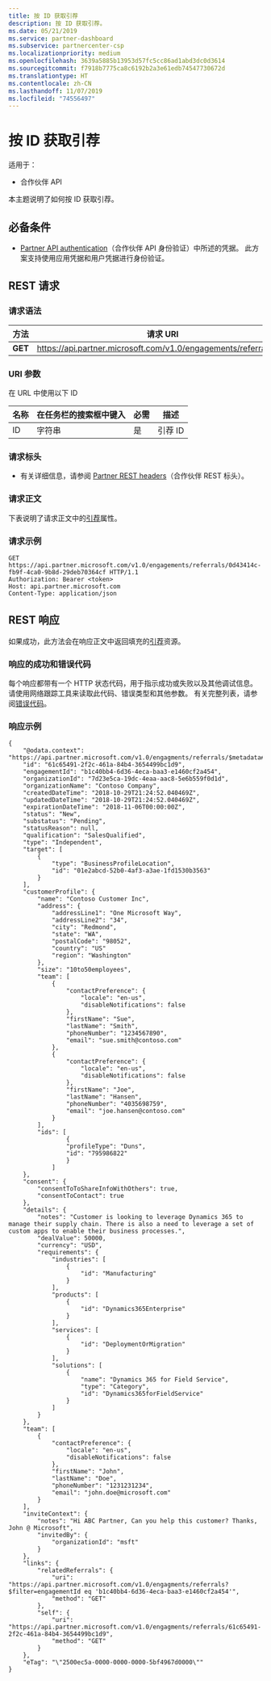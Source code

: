 ```yaml
---
title: 按 ID 获取引荐
description: 按 ID 获取引荐。
ms.date: 05/21/2019
ms.service: partner-dashboard
ms.subservice: partnercenter-csp
ms.localizationpriority: medium
ms.openlocfilehash: 3639a5885b13953d57fc5cc86ad1abd3dc0d3614
ms.sourcegitcommit: f7918b7775ca8c6192b2a3e61edb74547730672d
ms.translationtype: HT
ms.contentlocale: zh-CN
ms.lasthandoff: 11/07/2019
ms.locfileid: "74556497"
---
```

# <a name="get-a-referral-by-id"></a>按 ID 获取引荐

适用于：

- 合作伙伴 API

本主题说明了如何按 ID 获取引荐。

## <a name="prerequisites"></a>必备条件

- [Partner API authentication](api-authentication.md)（合作伙伴 API 身份验证）中所述的凭据。 此方案支持使用应用凭据和用户凭据进行身份验证。

## <a name="rest-request"></a>REST 请求

### <a name="request-syntax"></a>请求语法

| 方法   | 请求 URI                                                                                                 |
|----------|-------------------------------------------------------------------------------------------------------------|
| **GET** | <https://api.partner.microsoft.com/v1.0/engagements/referrals/{Id}>                                     |

### <a name="uri-parameter"></a>URI 参数

在 URL 中使用以下 ID

| 名称                   | 在任务栏的搜索框中键入     | 必需 | 描述                                                     |
|------------------------|----------|----------|-----------------------------------------------------------------|
|ID                      | 字符串   | 是       | 引荐 ID       |

### <a name="request-headers"></a>请求标头

- 有关详细信息，请参阅 [Partner REST headers](headers.md)（合作伙伴 REST 标头）。

### <a name="request-body"></a>请求正文

下表说明了请求正文中的[引荐](referral-resources.md)属性。

### <a name="request-example"></a>请求示例

```http
GET https://api.partner.microsoft.com/v1.0/engagements/referrals/0d43414c-fb9f-4ca0-9b8d-29deb70364cf HTTP/1.1
Authorization: Bearer <token>
Host: api.partner.microsoft.com
Content-Type: application/json

```

## <a name="rest-response"></a>REST 响应

如果成功，此方法会在响应正文中返回填充的[引荐](referral-resources.md)资源。

### <a name="response-success-and-error-codes"></a>响应的成功和错误代码

每个响应都带有一个 HTTP 状态代码，用于指示成功或失败以及其他调试信息。 请使用网络跟踪工具来读取此代码、错误类型和其他参数。 有关完整列表，请参阅[错误代码](error-codes.md)。

### <a name="response-example"></a>响应示例

``` http
{
    "@odata.context": "https://api.partner.microsoft.com/v1.0/engagments/referrals/$metadata#Referrals/$entity",
    "id": "61c65491-2f2c-461a-84b4-3654499bc1d9",
    "engagementId": "b1c40bb4-6d36-4eca-baa3-e1460cf2a454",
    "organizationId": "7d23e5ca-19dc-4eaa-aac8-5e6b559f0d1d",
    "organizationName": "Contoso Company",
    "createdDateTime": "2018-10-29T21:24:52.040469Z",
    "updatedDateTime": "2018-10-29T21:24:52.040469Z",
    "expirationDateTime": "2018-11-06T00:00:00Z",
    "status": "New",
    "substatus": "Pending",
    "statusReason": null,
    "qualification": "SalesQualified",
    "type": "Independent",
    "target": [
        {
            "type": "BusinessProfileLocation",
            "id": "01e2abcd-52b0-4af3-a3ae-1fd1530b3563"
        }
    ],
    "customerProfile": {
        "name": "Contoso Customer Inc",
        "address": {
            "addressLine1": "One Microsoft Way",
            "addressLine2": "34",
            "city": "Redmond",
            "state": "WA",
            "postalCode": "98052",
            "country": "US"
            "region": "Washington"
        },
        "size": "10to50employees",
        "team": [
            {
                "contactPreference": {
                    "locale": "en-us",
                    "disableNotifications": false
                },
                "firstName": "Sue",
                "lastName": "Smith",
                "phoneNumber": "1234567890",
                "email": "sue.smith@contoso.com"
            },
            {
                "contactPreference": {
                    "locale": "en-us",
                    "disableNotifications": false
                },
                "firstName": "Joe",
                "lastName": "Hansen",
                "phoneNumber": "4035698759",
                "email": "joe.hansen@contoso.com"
            }
        ],
        "ids": [
                {
                "profileType": "Duns",
                "id": "795986822"
                }
            ]
    },
    "consent": {
        "consentToToShareInfoWithOthers": true,
        "consentToContact": true
    },
    "details": {
        "notes": "Customer is looking to leverage Dynamics 365 to manage their supply chain. There is also a need to leverage a set of custom apps to enable their business processes.",
        "dealValue": 50000,
        "currency": "USD",
        "requirements": {
            "industries": [
                {
                    "id": "Manufacturing"
                }
            ],
            "products": [
                {
                    "id": "Dynamics365Enterprise"
                }
            ],
            "services": [
                {
                    "id": "DeploymentOrMigration"
                }
            ],
            "solutions": [
                {
                    "name": "Dynamics 365 for Field Service",
                    "type": "Category",
                    "id": "Dynamics365forFieldService"
                }
            ]
        }
    },
    "team": [
        {
            "contactPreference": {
                "locale": "en-us",
                "disableNotifications": false
            },
            "firstName": "John",
            "lastName": "Doe",
            "phoneNumber": "1231231234",
            "email": "john.doe@microsoft.com"
        }
    ],
    "inviteContext": {
        "notes": "Hi ABC Partner, Can you help this customer? Thanks, John @ Microsoft",
        "invitedBy": {
            "organizationId": "msft"
        }
    },
    "links": {
        "relatedReferrals": {
            "uri": "https://api.partner.microsoft.com/v1.0/engagments/referrals?$filter=engagementId eq 'b1c40bb4-6d36-4eca-baa3-e1460cf2a454'",
            "method": "GET"
        },
        "self": {
            "uri": "https://api.partner.microsoft.com/v1.0/engagments/referrals/61c65491-2f2c-461a-84b4-3654499bc1d9",
            "method": "GET"
        }
    },
    "eTag": "\"2500ec5a-0000-0000-0000-5bf4967d0000\""
}
```